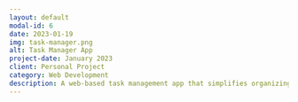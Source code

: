```yaml
---
layout: default
modal-id: 6
date: 2023-01-19
img: task-manager.png
alt: Task Manager App
project-date: January 2023
client: Personal Project
category: Web Development
description: A web-based task management app that simplifies organizing and tracking tasks. Features include drag-and-drop functionality, task prioritization, and calendar integration.
---
```


